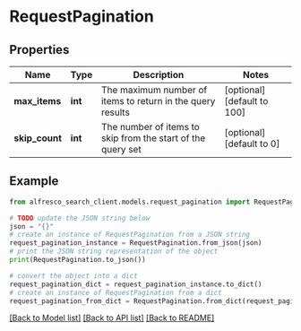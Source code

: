 # RequestPagination


## Properties

Name | Type | Description | Notes
------------ | ------------- | ------------- | -------------
**max_items** | **int** | The maximum number of items to return in the query results | [optional] [default to 100]
**skip_count** | **int** | The number of items to skip from the start of the query set | [optional] [default to 0]

## Example

```python
from alfresco_search_client.models.request_pagination import RequestPagination

# TODO update the JSON string below
json = "{}"
# create an instance of RequestPagination from a JSON string
request_pagination_instance = RequestPagination.from_json(json)
# print the JSON string representation of the object
print(RequestPagination.to_json())

# convert the object into a dict
request_pagination_dict = request_pagination_instance.to_dict()
# create an instance of RequestPagination from a dict
request_pagination_from_dict = RequestPagination.from_dict(request_pagination_dict)
```
[[Back to Model list]](../README.md#documentation-for-models) [[Back to API list]](../README.md#documentation-for-api-endpoints) [[Back to README]](../README.md)


